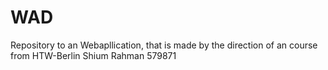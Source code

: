 # WAD
Repository to an Webapllication, that is made by the direction of an course from HTW-Berlin
Shium Rahman 
579871